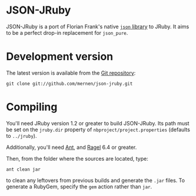 JSON-JRuby
==========

JSON-JRuby is a port of Florian Frank's native
[`json` library](http://json.rubyforge.org/) to JRuby.
It aims to be a perfect drop-in replacement for `json_pure`.


Development version
===================

The latest version is available from the
[Git repository](http://github.com/mernen/json-jruby/tree):

    git clone git://github.com/mernen/json-jruby.git


Compiling
=========

You'll need JRuby version 1.2 or greater to build JSON-JRuby.
Its path must be set on the `jruby.dir` property of
`nbproject/project.properties` (defaults to `../jruby`).

Additionally, you'll need [Ant](http://ant.apache.org/), and
[Ragel](http://www.colm.net/open-source/ragel/) 6.4 or greater.

Then, from the folder where the sources are located, type:

    ant clean jar

to clean any leftovers from previous builds and generate the `.jar` files.
To generate a RubyGem, specify the `gem` action rather than `jar`.
